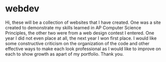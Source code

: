 # webdev
Hi, these will be a collection of websites that I have created. One was a site created to demonstrate my skills learned in AP Computer Science Principles, the other two were from a web design contest I entered. One year I did not even place at all, the next year I won first place. I would like some constructive criticism on the organization of the code and other effective ways to make each look professional as I would like to improve on each to show growth as apart of my portfolio. Thank you.   
